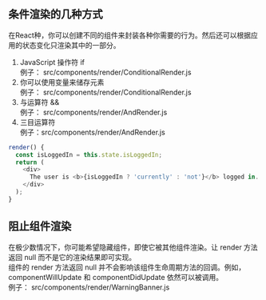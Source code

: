 ## 条件渲染的几种方式
在React种，你可以创建不同的组件来封装各种你需要的行为。然后还可以根据应用的状态变化只渲染其中的一部分。    
1. JavaScript 操作符 if   
例子： src/components/render/ConditionalRender.js  
2. 你可以使用变量来储存元素    
例子： src/components/render/ConditionalRender.js  
3. 与运算符 &&   
例子： src/components/render/AndRender.js  
4. 三目运算符    
例子：src/components/render/AndRender.js   
```js
render() {
  const isLoggedIn = this.state.isLoggedIn;
  return (
    <div>
      The user is <b>{isLoggedIn ? 'currently' : 'not'}</b> logged in.
    </div>
  );
}
```
## 阻止组件渲染
在极少数情况下，你可能希望隐藏组件，即使它被其他组件渲染。让 render 方法返回 null 而不是它的渲染结果即可实现。       
组件的 render 方法返回 null 并不会影响该组件生命周期方法的回调。例如，componentWillUpdate 和 componentDidUpdate 依然可以被调用。  
例子： src/components/render/WarningBanner.js